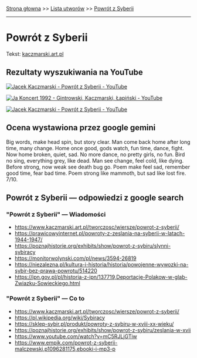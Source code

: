 [Strona głowna](../index.md) >> [Lista utworów](../list.md) >> [Powrót z Syberii](468.md)

---

# Powrót z Syberii

Tekst: [kaczmarski.art.pl](https://www.kaczmarski.art.pl/tworczosc/wiersze/powrot-z-syberii/)

## Rezultaty wyszukiwania na YouTube

[![Jacek Kaczmarski - Powrót z Syberii - YouTube](http://img.youtube.com/vi/mC5RJLjGTiw/0.jpg)](https://www.youtube.com/watch?v=mC5RJLjGTiw "Jacek Kaczmarski - Powrót z Syberii - YouTube")

[![Ja Koncert 1992 - Gintrowski, Kaczmarski, Łapiński - YouTube](http://img.youtube.com/vi/O_eYztVDVcw/0.jpg)](https://www.youtube.com/watch?v=O_eYztVDVcw "Ja Koncert 1992 - Gintrowski, Kaczmarski, Łapiński - YouTube")

[![Jacek Kaczmarski - Powrót z Syberii - YouTube](http://img.youtube.com/vi/FD3PQ4km4bA/0.jpg)](https://www.youtube.com/watch?v=FD3PQ4km4bA "Jacek Kaczmarski - Powrót z Syberii - YouTube")

## Ocena wystawiona przez google gemini

Big words, make head spin, but story clear. Man come back home after long time, many change. Home once good, gods watch, fun time, dance, fight. Now home broken, quiet, sad. No more dance, no pretty girls, no fun. Bird no sing, everything grey, like dead. Man see change, feel cold, like dying. Before strong, now weak see death bug go. Poem make feel sad, remember good time, fear bad time. Poem strong like mammoth, but sad like lost fire. 7/10.


## Powrót z Syberii — odpowiedzi z google search

### "Powrót z Syberii" — Wiadomości

 - <https://www.kaczmarski.art.pl/tworczosc/wiersze/powrot-z-syberii/>
 - <https://prawicowyinternet.pl/powroty-z-zeslania-na-syberii-w-latach-1944-1947/>
 - <https://poznajhistorie.org/exhibits/show/powrot-z-sybiru/slynni-sybiracy>
 - <https://monitorwolynski.com/pl/news/3594-26819>
 - <https://niezalezna.pl/kultura-i-historia/historia/powojenne-wywozki-na-sybir-bez-prawa-powrotu/514220>
 - <https://ipn.gov.pl/pl/historia-z-ipn/137719,Deportacje-Polakow-w-glab-Zwiazku-Sowieckiego.html>

### "Powrót z Syberii" — Co to

 - <https://www.kaczmarski.art.pl/tworczosc/wiersze/powrot-z-syberii/>
 - <https://pl.wikipedia.org/wiki/Sybiracy>
 - <https://sklep-sybir.pl/produkt/powroty-z-sybiru-w-xviii-xx-wieku/>
 - <https://poznajhistorie.org/exhibits/show/powrot-z-sybiru/zeslania-w-xvii>
 - <https://www.youtube.com/watch?v=mC5RJLjGTiw>
 - <https://www.empik.com/powrot-z-syberii-malczewski,p1096281175,ebooki-i-mp3-p>

